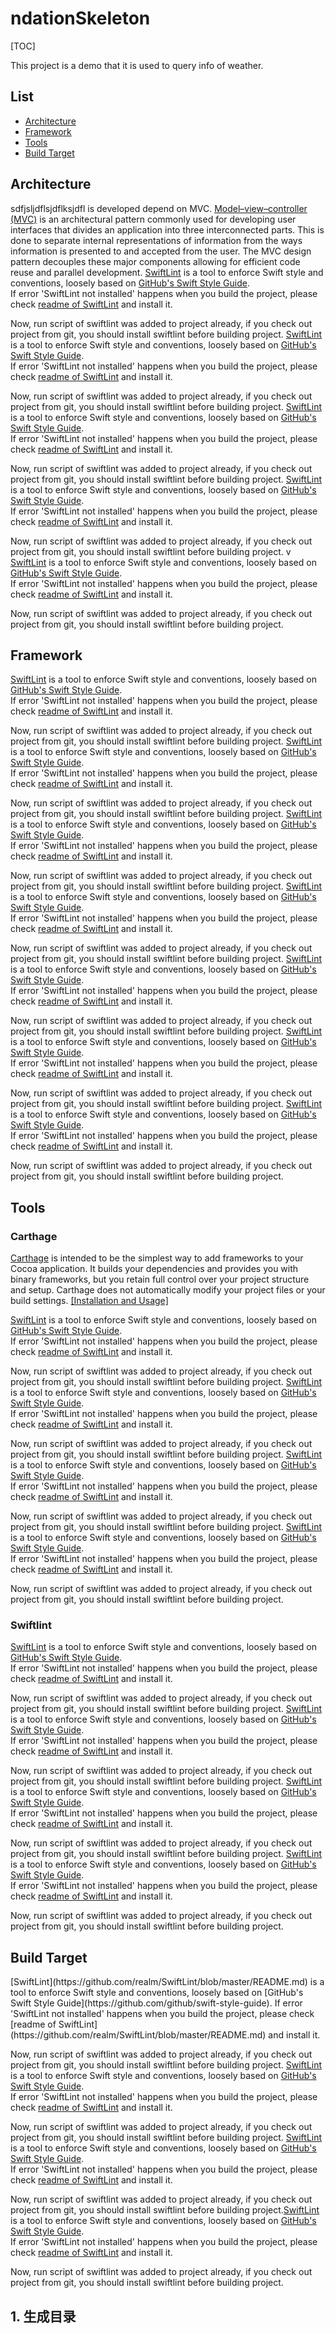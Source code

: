 ndationSkeleton
=======================



[TOC]



This project is a demo that it is used to query info of weather.

## List
* [Architecture](#architecture)  
* [Framework](#framework)
* [Tools](#tools)
* [Build Target](#buildtarget)

## Architecture
sdfjsljdflsjdflksjdfl is developed depend on MVC. [Model–view–controller (MVC)](https://en.wikipedia.org/wiki/Model%E2%80%93view%E2%80%93controller) is an architectural pattern commonly used for developing user interfaces that divides an application into three interconnected parts. This is done to separate internal representations of information from the ways information is presented to and accepted from the user. The MVC design pattern decouples these major components allowing for efficient code reuse and parallel development.
[SwiftLint](https://github.com/realm/SwiftLint/blob/master/README.md) is a tool to enforce Swift style and conventions, loosely based on [GitHub's Swift Style Guide](https://github.com/github/swift-style-guide).  
If error 'SwiftLint not installed' happens when you build the project, please check [readme of SwiftLint](https://github.com/realm/SwiftLint/blob/master/README.md) and install it. 
  
Now, run script of swiftlint was added to project already, if you check out project from git, you should install swiftlint before building project.
[SwiftLint](https://github.com/realm/SwiftLint/blob/master/README.md) is a tool to enforce Swift style and conventions, loosely based on [GitHub's Swift Style Guide](https://github.com/github/swift-style-guide).  
If error 'SwiftLint not installed' happens when you build the project, please check [readme of SwiftLint](https://github.com/realm/SwiftLint/blob/master/README.md) and install it. 
  
Now, run script of swiftlint was added to project already, if you check out project from git, you should install swiftlint before building project.
[SwiftLint](https://github.com/realm/SwiftLint/blob/master/README.md) is a tool to enforce Swift style and conventions, loosely based on [GitHub's Swift Style Guide](https://github.com/github/swift-style-guide).  
If error 'SwiftLint not installed' happens when you build the project, please check [readme of SwiftLint](https://github.com/realm/SwiftLint/blob/master/README.md) and install it. 
  
Now, run script of swiftlint was added to project already, if you check out project from git, you should install swiftlint before building project.
[SwiftLint](https://github.com/realm/SwiftLint/blob/master/README.md) is a tool to enforce Swift style and conventions, loosely based on [GitHub's Swift Style Guide](https://github.com/github/swift-style-guide).  
If error 'SwiftLint not installed' happens when you build the project, please check [readme of SwiftLint](https://github.com/realm/SwiftLint/blob/master/README.md) and install it. 
  
Now, run script of swiftlint was added to project already, if you check out project from git, you should install swiftlint before building project.
v
[SwiftLint](https://github.com/realm/SwiftLint/blob/master/README.md) is a tool to enforce Swift style and conventions, loosely based on [GitHub's Swift Style Guide](https://github.com/github/swift-style-guide).  
If error 'SwiftLint not installed' happens when you build the project, please check [readme of SwiftLint](https://github.com/realm/SwiftLint/blob/master/README.md) and install it. 
  
Now, run script of swiftlint was added to project already, if you check out project from git, you should install swiftlint before building project.


## Framework
[SwiftLint](https://github.com/realm/SwiftLint/blob/master/README.md) is a tool to enforce Swift style and conventions, loosely based on [GitHub's Swift Style Guide](https://github.com/github/swift-style-guide).  
If error 'SwiftLint not installed' happens when you build the project, please check [readme of SwiftLint](https://github.com/realm/SwiftLint/blob/master/README.md) and install it. 
  
Now, run script of swiftlint was added to project already, if you check out project from git, you should install swiftlint before building project.
[SwiftLint](https://github.com/realm/SwiftLint/blob/master/README.md) is a tool to enforce Swift style and conventions, loosely based on [GitHub's Swift Style Guide](https://github.com/github/swift-style-guide).  
If error 'SwiftLint not installed' happens when you build the project, please check [readme of SwiftLint](https://github.com/realm/SwiftLint/blob/master/README.md) and install it. 
  
Now, run script of swiftlint was added to project already, if you check out project from git, you should install swiftlint before building project.
[SwiftLint](https://github.com/realm/SwiftLint/blob/master/README.md) is a tool to enforce Swift style and conventions, loosely based on [GitHub's Swift Style Guide](https://github.com/github/swift-style-guide).  
If error 'SwiftLint not installed' happens when you build the project, please check [readme of SwiftLint](https://github.com/realm/SwiftLint/blob/master/README.md) and install it. 
  
Now, run script of swiftlint was added to project already, if you check out project from git, you should install swiftlint before building project.
[SwiftLint](https://github.com/realm/SwiftLint/blob/master/README.md) is a tool to enforce Swift style and conventions, loosely based on [GitHub's Swift Style Guide](https://github.com/github/swift-style-guide).  
If error 'SwiftLint not installed' happens when you build the project, please check [readme of SwiftLint](https://github.com/realm/SwiftLint/blob/master/README.md) and install it. 
  
Now, run script of swiftlint was added to project already, if you check out project from git, you should install swiftlint before building project.
[SwiftLint](https://github.com/realm/SwiftLint/blob/master/README.md) is a tool to enforce Swift style and conventions, loosely based on [GitHub's Swift Style Guide](https://github.com/github/swift-style-guide).  
If error 'SwiftLint not installed' happens when you build the project, please check [readme of SwiftLint](https://github.com/realm/SwiftLint/blob/master/README.md) and install it. 
  
Now, run script of swiftlint was added to project already, if you check out project from git, you should install swiftlint before building project.
[SwiftLint](https://github.com/realm/SwiftLint/blob/master/README.md) is a tool to enforce Swift style and conventions, loosely based on [GitHub's Swift Style Guide](https://github.com/github/swift-style-guide).  
If error 'SwiftLint not installed' happens when you build the project, please check [readme of SwiftLint](https://github.com/realm/SwiftLint/blob/master/README.md) and install it. 
  
Now, run script of swiftlint was added to project already, if you check out project from git, you should install swiftlint before building project.
[SwiftLint](https://github.com/realm/SwiftLint/blob/master/README.md) is a tool to enforce Swift style and conventions, loosely based on [GitHub's Swift Style Guide](https://github.com/github/swift-style-guide).  
If error 'SwiftLint not installed' happens when you build the project, please check [readme of SwiftLint](https://github.com/realm/SwiftLint/blob/master/README.md) and install it. 
  
Now, run script of swiftlint was added to project already, if you check out project from git, you should install swiftlint before building project.



## Tools

### Carthage
[Carthage](https://github.com/Carthage/Carthage) is intended to be the simplest way to add frameworks to your Cocoa application. It builds your dependencies and provides you with binary frameworks, but you retain full control over your project structure and setup. Carthage does not automatically modify your project files or your build settings. [[Installation and Usage]](https://github.com/Carthage/Carthage/blob/master/README.md)

[SwiftLint](https://github.com/realm/SwiftLint/blob/master/README.md) is a tool to enforce Swift style and conventions, loosely based on [GitHub's Swift Style Guide](https://github.com/github/swift-style-guide).  
If error 'SwiftLint not installed' happens when you build the project, please check [readme of SwiftLint](https://github.com/realm/SwiftLint/blob/master/README.md) and install it. 
  
Now, run script of swiftlint was added to project already, if you check out project from git, you should install swiftlint before building project.
[SwiftLint](https://github.com/realm/SwiftLint/blob/master/README.md) is a tool to enforce Swift style and conventions, loosely based on [GitHub's Swift Style Guide](https://github.com/github/swift-style-guide).  
If error 'SwiftLint not installed' happens when you build the project, please check [readme of SwiftLint](https://github.com/realm/SwiftLint/blob/master/README.md) and install it. 
  
Now, run script of swiftlint was added to project already, if you check out project from git, you should install swiftlint before building project.
[SwiftLint](https://github.com/realm/SwiftLint/blob/master/README.md) is a tool to enforce Swift style and conventions, loosely based on [GitHub's Swift Style Guide](https://github.com/github/swift-style-guide).  
If error 'SwiftLint not installed' happens when you build the project, please check [readme of SwiftLint](https://github.com/realm/SwiftLint/blob/master/README.md) and install it. 
  
Now, run script of swiftlint was added to project already, if you check out project from git, you should install swiftlint before building project.
[SwiftLint](https://github.com/realm/SwiftLint/blob/master/README.md) is a tool to enforce Swift style and conventions, loosely based on [GitHub's Swift Style Guide](https://github.com/github/swift-style-guide).  
If error 'SwiftLint not installed' happens when you build the project, please check [readme of SwiftLint](https://github.com/realm/SwiftLint/blob/master/README.md) and install it. 
  
Now, run script of swiftlint was added to project already, if you check out project from git, you should install swiftlint before building project.



### Swiftlint
[SwiftLint](https://github.com/realm/SwiftLint/blob/master/README.md) is a tool to enforce Swift style and conventions, loosely based on [GitHub's Swift Style Guide](https://github.com/github/swift-style-guide).  
If error 'SwiftLint not installed' happens when you build the project, please check [readme of SwiftLint](https://github.com/realm/SwiftLint/blob/master/README.md) and install it. 
  
Now, run script of swiftlint was added to project already, if you check out project from git, you should install swiftlint before building project. 
[SwiftLint](https://github.com/realm/SwiftLint/blob/master/README.md) is a tool to enforce Swift style and conventions, loosely based on [GitHub's Swift Style Guide](https://github.com/github/swift-style-guide).  
If error 'SwiftLint not installed' happens when you build the project, please check [readme of SwiftLint](https://github.com/realm/SwiftLint/blob/master/README.md) and install it. 
  
Now, run script of swiftlint was added to project already, if you check out project from git, you should install swiftlint before building project.
[SwiftLint](https://github.com/realm/SwiftLint/blob/master/README.md) is a tool to enforce Swift style and conventions, loosely based on [GitHub's Swift Style Guide](https://github.com/github/swift-style-guide).  
If error 'SwiftLint not installed' happens when you build the project, please check [readme of SwiftLint](https://github.com/realm/SwiftLint/blob/master/README.md) and install it. 
  
Now, run script of swiftlint was added to project already, if you check out project from git, you should install swiftlint before building project.
[SwiftLint](https://github.com/realm/SwiftLint/blob/master/README.md) is a tool to enforce Swift style and conventions, loosely based on [GitHub's Swift Style Guide](https://github.com/github/swift-style-guide).  
If error 'SwiftLint not installed' happens when you build the project, please check [readme of SwiftLint](https://github.com/realm/SwiftLint/blob/master/README.md) and install it. 
  
Now, run script of swiftlint was added to project already, if you check out project from git, you should install swiftlint before building project.


<h2 id="buildtarget">Build Target</h2>
[SwiftLint](https://github.com/realm/SwiftLint/blob/master/README.md) is a tool to enforce Swift style and conventions, loosely based on [GitHub's Swift Style Guide](https://github.com/github/swift-style-guide).  
If error 'SwiftLint not installed' happens when you build the project, please check [readme of SwiftLint](https://github.com/realm/SwiftLint/blob/master/README.md) and install it. 
  
Now, run script of swiftlint was added to project already, if you check out project from git, you should install swiftlint before building project.
[SwiftLint](https://github.com/realm/SwiftLint/blob/master/README.md) is a tool to enforce Swift style and conventions, loosely based on [GitHub's Swift Style Guide](https://github.com/github/swift-style-guide).  
If error 'SwiftLint not installed' happens when you build the project, please check [readme of SwiftLint](https://github.com/realm/SwiftLint/blob/master/README.md) and install it. 
  
Now, run script of swiftlint was added to project already, if you check out project from git, you should install swiftlint before building project.
[SwiftLint](https://github.com/realm/SwiftLint/blob/master/README.md) is a tool to enforce Swift style and conventions, loosely based on [GitHub's Swift Style Guide](https://github.com/github/swift-style-guide).  
If error 'SwiftLint not installed' happens when you build the project, please check [readme of SwiftLint](https://github.com/realm/SwiftLint/blob/master/README.md) and install it. 
  
Now, run script of swiftlint was added to project already, if you check out project from git, you should install swiftlint before building project.[SwiftLint](https://github.com/realm/SwiftLint/blob/master/README.md) is a tool to enforce Swift style and conventions, loosely based on [GitHub's Swift Style Guide](https://github.com/github/swift-style-guide).  
If error 'SwiftLint not installed' happens when you build the project, please check [readme of SwiftLint](https://github.com/realm/SwiftLint/blob/master/README.md) and install it. 
  
Now, run script of swiftlint was added to project already, if you check out project from git, you should install swiftlint before building project.




<h2 id="1">1. 生成目录</h2>


